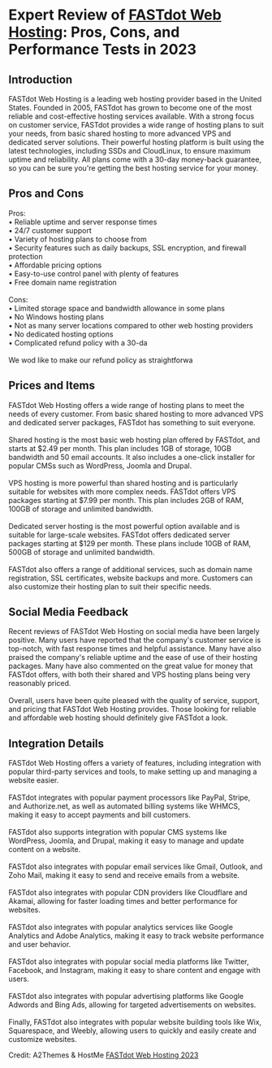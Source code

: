 <h1>Expert Review of <a href="https://a2themes.com/fastdot-web-hosting-reviews">FASTdot Web Hosting</a>: Pros, Cons, and Performance Tests in 2023</h1>
<h2>Introduction</h2>
FASTdot Web Hosting is a leading web hosting provider based in the United States. Founded in 2005, FASTdot has grown to become one of the most reliable and cost-effective hosting services available. With a strong focus on customer service, FASTdot provides a wide range of hosting plans to suit your needs, from basic shared hosting to more advanced VPS and dedicated server solutions. Their powerful hosting platform is built using the latest technologies, including SSDs and CloudLinux, to ensure maximum uptime and reliability. All plans come with a 30-day money-back guarantee, so you can be sure you're getting the best hosting service for your money.
<h2>Pros and Cons</h2>
Pros: <br>• Reliable uptime and server response times <br>• 24/7 customer support <br>• Variety of hosting plans to choose from <br>• Security features such as daily backups, SSL encryption, and firewall protection <br>• Affordable pricing options <br>• Easy-to-use control panel with plenty of features <br>• Free domain name registration <br><br>Cons: <br>• Limited storage space and bandwidth allowance in some plans <br>• No Windows hosting plans <br>• Not as many server locations compared to other web hosting providers <br>• No dedicated hosting options <br>• Complicated refund policy with a 30-da<br><br>We wod like to make our refund policy as straightforwa
<h2>Prices and Items</h2>
FASTdot Web Hosting offers a wide range of hosting plans to meet the needs of every customer. From basic shared hosting to more advanced VPS and dedicated server packages, FASTdot has something to suit everyone. <br><br>Shared hosting is the most basic web hosting plan offered by FASTdot, and starts at $2.49 per month. This plan includes 1GB of storage, 10GB bandwidth and 50 email accounts. It also includes a one-click installer for popular CMSs such as WordPress, Joomla and Drupal.<br><br>VPS hosting is more powerful than shared hosting and is particularly suitable for websites with more complex needs. FASTdot offers VPS packages starting at $7.99 per month. This plan includes 2GB of RAM, 100GB of storage and unlimited bandwidth.<br><br>Dedicated server hosting is the most powerful option available and is suitable for large-scale websites. FASTdot offers dedicated server packages starting at $129 per month. These plans include 10GB of RAM, 500GB of storage and unlimited bandwidth.<br><br>FASTdot also offers a range of additional services, such as domain name registration, SSL certificates, website backups and more. Customers can also customize their hosting plan to suit their specific needs.
<h2>Social Media Feedback</h2>
Recent reviews of FASTdot Web Hosting on social media have been largely positive. Many users have reported that the company's customer service is top-notch, with fast response times and helpful assistance. Many have also praised the company's reliable uptime and the ease of use of their hosting packages. Many have also commented on the great value for money that FASTdot offers, with both their shared and VPS hosting plans being very reasonably priced.<br><br>Overall, users have been quite pleased with the quality of service, support, and pricing that FASTdot Web Hosting provides. Those looking for reliable and affordable web hosting should definitely give FASTdot a look.
<h2>Integration Details</h2>
FASTdot Web Hosting offers a variety of features, including integration with popular third-party services and tools, to make setting up and managing a website easier. <br><br>FASTdot integrates with popular payment processors like PayPal, Stripe, and Authorize.net, as well as automated billing systems like WHMCS, making it easy to accept payments and bill customers. <br><br>FASTdot also supports integration with popular CMS systems like WordPress, Joomla, and Drupal, making it easy to manage and update content on a website. <br><br>FASTdot also integrates with popular email services like Gmail, Outlook, and Zoho Mail, making it easy to send and receive emails from a website.<br><br>FASTdot also integrates with popular CDN providers like Cloudflare and Akamai, allowing for faster loading times and better performance for websites. <br><br>FASTdot also integrates with popular analytics services like Google Analytics and Adobe Analytics, making it easy to track website performance and user behavior.<br><br>FASTdot also integrates with popular social media platforms like Twitter, Facebook, and Instagram, making it easy to share content and engage with users. <br><br>FASTdot also integrates with popular advertising platforms like Google Adwords and Bing Ads, allowing for targeted advertisements on websites.<br><br>Finally, FASTdot also integrates with popular website building tools like Wix, Squarespace, and Weebly, allowing users to quickly and easily create and customize websites.
<p>Credit: A2Themes & HostMe <a href="https://a2themes.com/fastdot-web-hosting-reviews">FASTdot Web Hosting 2023</a></p>